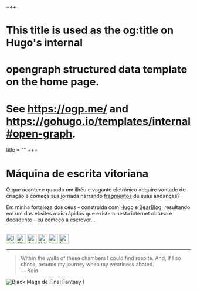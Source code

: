 +++
# This title is used as the og:title on Hugo's internal
# opengraph structured data template on the home page.
# See https://ogp.me/ and   https://gohugo.io/templates/internal#open-graph.
title = ""
+++

# Máquina de escrita vitoriana

O que acontece quando um ilhéu e vagante eletrônico adquire vontade de criação
e começa sua jornada narrando [fragmentos](https://vivimancer.xyz/rimas) de
suas andanças?

Em minha fortaleza dos céus - construída com [Hugo](https://gohugo.io/) e
[BearBlog](https://github.com/janraasch/hugo-bearblog), resultando em um dos 
ebsites mais rápidos que existem nesta internet obtusa e decadente - eu começo
a escrever... 

</br>
<a href="https://instagram.com/vivimancer_" style="text-decoration:none">
  <img src="/icons/instagram.svg" alt="Instagram" width="25"/>
</a>
<a href="https://steamcommunity.com/id/vivimancer/" style="text-decoration:none">
  <img src="/icons/steam.svg" alt="Steam" width="25"/>
</a>
<a href="https://anilist.co/user/vivimancer/" style="text-decoration:none">
  <img src="/icons/anilist.svg" alt="Anilist" width="25"/>
</a>
<a href="https://github.com/vivimncer" style="text-decoration:none">
  <img src="/icons/github.svg" alt="Github" width="25"/>
</a>
<a href="https://www.linkedin.com/in/vivimancer/" style="text-decoration:none">
  <img src="/icons/linkedin.svg" alt="Linkedin" width="25"/>
</a>
<a href="mailto:vivi@vivimachine.com" style="text-decoration:none">
  <img src="/icons/email.svg" alt="Email" width="25"/>
</a>

---

> Within the walls of these chambers I could find respite.  And, if I so chose, resume my journey when my weariness abated.<br>
> — <cite>Kain</cite>

<img src="/images/blackmage.gif" alt="Black Mage de Final Fantasy I" style="image-rendering: pixelated;"/>
